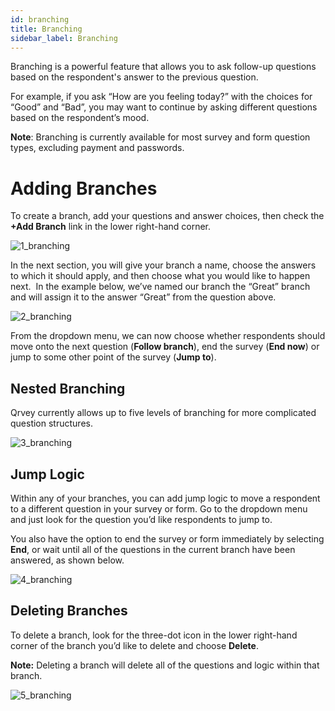 ```yaml
---
id: branching
title: Branching
sidebar_label: Branching
---
```

<div style={{textAlign: "justify"}}>

Branching is a powerful feature that allows you to ask follow-up questions based on the respondent's answer to the previous question.

For example, if you ask “How are you feeling today?” with the choices for “Good” and “Bad”, you may want to continue by asking different questions based on the respondent’s mood. 

**Note**: Branching is currently available for most survey and form question types, excluding payment and passwords. 

# Adding Branches

To create a branch, add your questions and answer choices, then check the **+Add Branch** link in the lower right-hand corner.

![1_branching](https://s3.amazonaws.com/cdn.qrvey.com/documentation_assets/ui-docs/web-forms/3.4.1.2_branching/1_branching.png#thumbnail)

In the next section, you will give your branch a name, choose the answers to which it should apply, and then choose what you would like to happen next.  In the example below, we’ve named our branch the “Great” branch and will assign it to the answer “Great” from the question above.

![2_branching](https://s3.amazonaws.com/cdn.qrvey.com/documentation_assets/ui-docs/web-forms/3.4.1.2_branching/2_branching.png#thumbnail)

From the dropdown menu, we can now choose whether respondents should move onto the next question (**Follow branch**), end the survey (**End now**) or jump to some other point of the survey (**Jump to**).

## Nested Branching

Qrvey currently allows up to five levels of branching for more complicated question structures. 

![3_branching](https://s3.amazonaws.com/cdn.qrvey.com/documentation_assets/ui-docs/web-forms/3.4.1.2_branching/3_branching.png#thumbnail-60)

## Jump Logic

Within any of your branches, you can add jump logic to move a respondent to a different question in your survey or form. Go to the dropdown menu and just look for the question you’d like respondents to jump to. 

You also have the option to end the survey or form immediately by selecting **End**, or wait until all of the questions in the current branch have been answered, as shown below.

![4_branching](https://s3.amazonaws.com/cdn.qrvey.com/documentation_assets/ui-docs/web-forms/3.4.1.2_branching/4_branching.png#thumbnail-60)

## Deleting Branches

To delete a branch, look for the three-dot icon in the lower right-hand corner of the branch you’d like to delete and choose **Delete**. 

**Note:** Deleting a branch will delete all of the questions and logic within that branch. 

![5_branching](https://s3.amazonaws.com/cdn.qrvey.com/documentation_assets/ui-docs/web-forms/3.4.1.2_branching/5_branching.png#thumbnail-40)
</div>